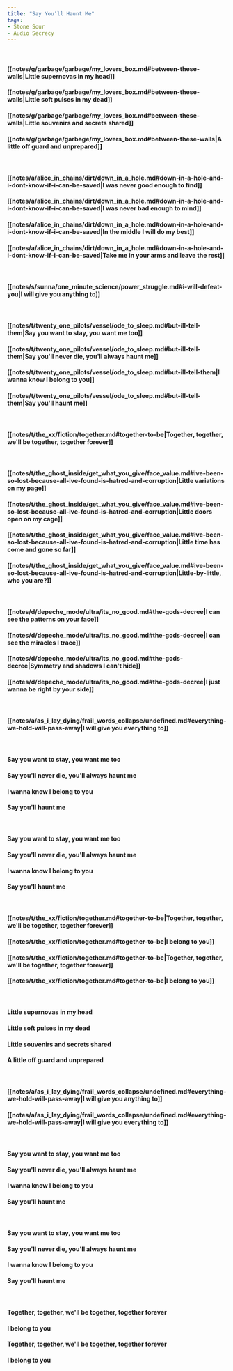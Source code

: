 ```yaml
---
title: "Say You’ll Haunt Me"
tags:
- Stone Sour
- Audio Secrecy
---
```

&nbsp;
#### [[notes/g/garbage/garbage/my_lovers_box.md#between-these-walls|Little supernovas in my head]]
#### [[notes/g/garbage/garbage/my_lovers_box.md#between-these-walls|Little soft pulses in my dead]]
#### [[notes/g/garbage/garbage/my_lovers_box.md#between-these-walls|Little souvenirs and secrets shared]]
#### [[notes/g/garbage/garbage/my_lovers_box.md#between-these-walls|A little off guard and unprepared]]
&nbsp;
#### [[notes/a/alice_in_chains/dirt/down_in_a_hole.md#down-in-a-hole-and-i-dont-know-if-i-can-be-saved|I was never good enough to find]]
#### [[notes/a/alice_in_chains/dirt/down_in_a_hole.md#down-in-a-hole-and-i-dont-know-if-i-can-be-saved|I was never bad enough to mind]]
#### [[notes/a/alice_in_chains/dirt/down_in_a_hole.md#down-in-a-hole-and-i-dont-know-if-i-can-be-saved|In the middle I will do my best]]
#### [[notes/a/alice_in_chains/dirt/down_in_a_hole.md#down-in-a-hole-and-i-dont-know-if-i-can-be-saved|Take me in your arms and leave the rest]]
&nbsp;
#### [[notes/s/sunna/one_minute_science/power_struggle.md#i-will-defeat-you|I will give you anything to]]
&nbsp;
#### [[notes/t/twenty_one_pilots/vessel/ode_to_sleep.md#but-ill-tell-them|Say you want to stay, you want me too]]
#### [[notes/t/twenty_one_pilots/vessel/ode_to_sleep.md#but-ill-tell-them|Say you'll never die, you'll always haunt me]]
#### [[notes/t/twenty_one_pilots/vessel/ode_to_sleep.md#but-ill-tell-them|I wanna know I belong to you]]
#### [[notes/t/twenty_one_pilots/vessel/ode_to_sleep.md#but-ill-tell-them|Say you'll haunt me]]
&nbsp;
#### [[notes/t/the_xx/fiction/together.md#together-to-be|Together, together, we'll be together, together forever]]
&nbsp;
#### [[notes/t/the_ghost_inside/get_what_you_give/face_value.md#ive-been-so-lost-because-all-ive-found-is-hatred-and-corruption|Little variations on my page]]
#### [[notes/t/the_ghost_inside/get_what_you_give/face_value.md#ive-been-so-lost-because-all-ive-found-is-hatred-and-corruption|Little doors open on my cage]]
#### [[notes/t/the_ghost_inside/get_what_you_give/face_value.md#ive-been-so-lost-because-all-ive-found-is-hatred-and-corruption|Little time has come and gone so far]]
#### [[notes/t/the_ghost_inside/get_what_you_give/face_value.md#ive-been-so-lost-because-all-ive-found-is-hatred-and-corruption|Little-by-little, who you are?]]
&nbsp;
#### [[notes/d/depeche_mode/ultra/its_no_good.md#the-gods-decree|I can see the patterns on your face]]
#### [[notes/d/depeche_mode/ultra/its_no_good.md#the-gods-decree|I can see the miracles I trace]]
#### [[notes/d/depeche_mode/ultra/its_no_good.md#the-gods-decree|Symmetry and shadows I can't hide]]
#### [[notes/d/depeche_mode/ultra/its_no_good.md#the-gods-decree|I just wanna be right by your side]]
&nbsp;
#### [[notes/a/as_i_lay_dying/frail_words_collapse/undefined.md#everything-we-hold-will-pass-away|I will give you everything to]]
&nbsp;
#### Say you want to stay, you want me too
#### Say you'll never die, you'll always haunt me
#### I wanna know I belong to you
#### Say you'll haunt me
&nbsp;
#### Say you want to stay, you want me too
#### Say you'll never die, you'll always haunt me
#### I wanna know I belong to you
#### Say you'll haunt me
&nbsp;
#### [[notes/t/the_xx/fiction/together.md#together-to-be|Together, together, we'll be together, together forever]]
#### [[notes/t/the_xx/fiction/together.md#together-to-be|I belong to you]]
#### [[notes/t/the_xx/fiction/together.md#together-to-be|Together, together, we'll be together, together forever]]
#### [[notes/t/the_xx/fiction/together.md#together-to-be|I belong to you]]
&nbsp;
#### Little supernovas in my head
#### Little soft pulses in my dead
#### Little souvenirs and secrets shared
#### A little off guard and unprepared
&nbsp;
#### [[notes/a/as_i_lay_dying/frail_words_collapse/undefined.md#everything-we-hold-will-pass-away|I will give you anything to]]
#### [[notes/a/as_i_lay_dying/frail_words_collapse/undefined.md#everything-we-hold-will-pass-away|I will give you everything to]]
&nbsp;
#### Say you want to stay, you want me too
#### Say you'll never die, you'll always haunt me
#### I wanna know I belong to you
#### Say you'll haunt me
&nbsp;
#### Say you want to stay, you want me too
#### Say you'll never die, you'll always haunt me
#### I wanna know I belong to you
#### Say you'll haunt me
&nbsp;
#### Together, together, we'll be together, together forever
#### I belong to you
#### Together, together, we'll be together, together forever
#### I belong to you
